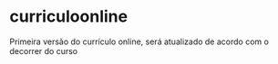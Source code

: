 # curriculoonline
Primeira versão do currículo online, será atualizado de acordo com o decorrer do curso
